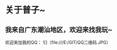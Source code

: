 关于普子~
=========
我来自广东潮汕地区，欢迎来找我玩~
--------------------------------
欢迎来加我的QQ：
![]（file:///E:/GIT/QQ二维码.JPG）
